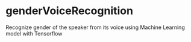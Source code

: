 # genderVoiceRecognition
Recognize gender of the speaker from its voice using Machine Learning model with Tensorflow
